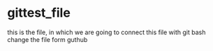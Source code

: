 # gittest_file
this is the file, in which we are going to connect this file with git bash
change the file form guthub 
